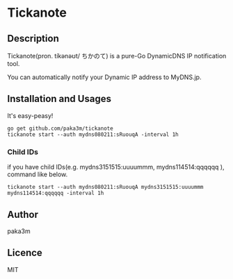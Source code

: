 # Tickanote
## Description
Tickanote(pron. tíkənəʊt/ ちかのて) is a pure-Go DynamicDNS IP notification tool.

You can automatically notify your Dynamic IP address to MyDNS.jp.

## Installation and Usages
It's easy-peasy!

    go get github.com/paka3m/tickanote
    tickanote start --auth mydns080211:sRuouqA -interval 1h

### Child IDs
if you have child IDs(e.g. mydns3151515:uuuummm, mydns114514:qqqqqq ), command like below.

    tickanote start --auth mydns080211:sRuouqA mydns3151515:uuuummm mydns114514:qqqqqq -interval 1h

## Author
paka3m 

## Licence
MIT